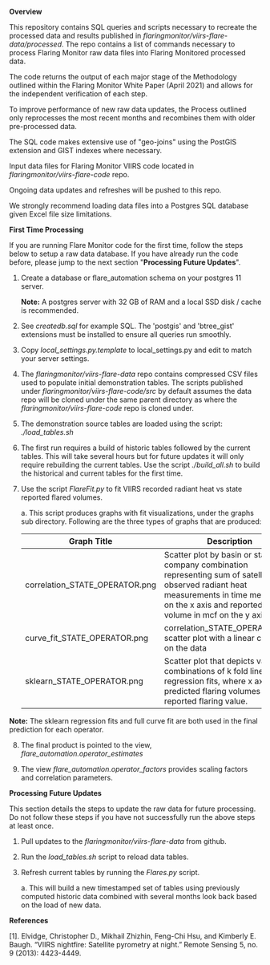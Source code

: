 **Overview**  

This repository contains SQL queries and scripts necessary to recreate the processed data and results published in *flaringmonitor/viirs-flare-data/processed*. The repo contains a list of commands necessary to process Flaring Monitor raw data files into Flaring Monitored processed data.  

The code returns the output of each major stage of the Methodology outlined within the Flaring Monitor White Paper (April 2021) and allows for the independent verification of each step. 

To improve performance of new raw data updates, the Process outlined only reprocesses the most recent months and recombines them with older pre-processed data. 

The SQL code makes extensive use of "geo-joins" using the PostGIS extension and GIST indexes where necessary. 

Input data files for Flaring Monitor VIIRS code located in *flaringmonitor/viirs-flare-code* repo. 

Ongoing data updates and refreshes will be pushed to this repo.

We strongly recommend loading data files into a Postgres SQL database given Excel file size limitations. 

**First Time Processing**  

If you are running Flare Monitor code for the first time, follow the steps below to setup a raw data database. If you have already run the code before, please jump to the next section "**Processing Future Updates**".  

1. Create a database or flare_automation schema on your postgres 11 server. 

   **Note:** A postgres server with 32 GB of RAM and a local SSD disk / cache is recommended.

2. See *createdb.sql* for example SQL. The 'postgis' and 'btree_gist' extensions must be installed to ensure all queries run smoothly.

3. Copy *local_settings.py.template* to local_settings.py and edit to match your server settings.

4. The *flaringmonitor/viirs-flare-data* repo contains compressed CSV files used to populate initial demonstration tables. The scripts published under *flaringmonitor/viirs-flare-code/src* by default assumes the data repo will be cloned under the same parent directory as where the *flaringmonitor/viirs-flare-code* repo is cloned under. 

5. The demonstration source tables are loaded using the script: *./load_tables.sh*

6. The first run requires a build of historic tables followed by the current tables. This will take several hours but for future updates it will only require rebuilding the current tables. Use the script *./build_all.sh* to build the historical and current tables for the first time.

7. Use the script *FlareFit.py* to fit VIIRS recorded radiant heat vs state reported flared volumes. 

   a. This script produces graphs with fit visualizations, under the graphs sub directory. Following are the three types of graphs that are produced:  

    <table>
    <thead>
    <tr>
    <th>Graph Title</th>
    <th>Description</th>
    </tr>
    </thead>
    <tbody>
    <tr>
    <td>correlation_STATE_OPERATOR.png</td>
    <td>Scatter plot by basin or state-company combination representing sum of satellite observed radiant heat measurements in time megawatts on the x axis and reported flaring volume in mcf on the y axis</td>
    </tr>
    <tr>
    <td>curve_fit_STATE_OPERATOR.png</td>
    <td>correlation_STATE_OPERATOR.png scatter plot with a linear curve fit  on the data </td>
    </tr>
    <tr>
    <td>sklearn_STATE_OPERATOR.png</td>
    <td>Scatter plot that depicts various combinations of k fold linear regression fits, where x axis is predicted flaring volumes and y is reported flaring value.</td>
    </tr>
    </tbody>
    </table>

  **Note:** The sklearn regression fits and full curve fit are both used in the final prediction for each operator.

8. The final product is pointed to the view, *flare_automation.operator_estimates*

9. The view *flare_automation.operator_factors* provides scaling factors and correlation parameters.



**Processing Future Updates**  

This section details the steps to update the raw data for future processing. Do not follow these steps if you have not successfully run the above steps at least once.

1. Pull updates to the *flaringmonitor/viirs-flare-data* from github.

2. Run the *load_tables.sh* script to reload data tables.

3. Refresh current tables by running the *Flares.py* script. 

   a. This will build a new timestamped set of tables using previously computed historic data combined with several months look back based on the load of new data. 

**References**  

[1]. Elvidge, Christopher D., Mikhail Zhizhin, Feng-Chi Hsu, and Kimberly E. Baugh. “VIIRS nightfire: Satellite pyrometry at night.” Remote Sensing 5, no. 9 (2013): 4423-4449.

